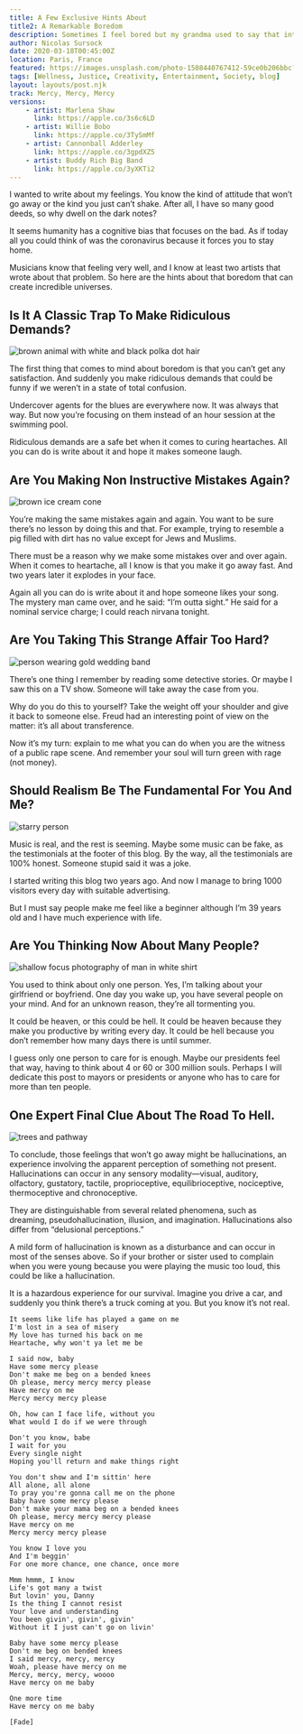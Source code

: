 ```yaml
---
title: A Few Exclusive Hints About 
title2: A Remarkable Boredom
description: Sometimes I feel bored but my grandma used to say that intelligent people do not get bored. Still I wanted to share my 2 cents on the matter.
author: Nicolas Sursock
date: 2020-03-18T00:45:00Z
location: Paris, France
featured: https://images.unsplash.com/photo-1508440767412-59ce0b206bbc?ixlib=rb-4.0.3&ixid=MnwxMjA3fDB8MHxwaG90by1wYWdlfHx8fGVufDB8fHx8&auto=format&fit=crop
tags: [Wellness, Justice, Creativity, Entertainment, Society, blog]
layout: layouts/post.njk
track: Mercy, Mercy, Mercy
versions:
    - artist: Marlena Shaw
      link: https://apple.co/3s6c6LD
    - artist: Willie Bobo
      link: https://apple.co/3TySmMf
    - artist: Cannonball Adderley
      link: https://apple.co/3gpdXZ5
    - artist: Buddy Rich Big Band
      link: https://apple.co/3yXKTi2
---
```


I wanted to write about my feelings. You know the kind of attitude that won’t go away or the kind you just can’t shake. After all, I have so many good deeds, so why dwell on the dark notes?

It seems humanity has a cognitive bias that focuses on the bad. As if today all you could think of was the coronavirus because it forces you to stay home.

Musicians know that feeling very well, and I know at least two artists that wrote about that problem. So here are the hints about that boredom that can create incredible universes.

## Is It A Classic Trap To Make Ridiculous Demands?

<aside class="md:-mr-56 md:float-right w-full md:w-2/3 md:px-8">
  <img x-intersect.once.ratio-0="$el.src = $el.dataset.src" class="rounded-lg" alt="brown animal with white and black polka dot hair" data-src="https://images.unsplash.com/photo-1616616839508-635cbd138f73?ixlib=rb-4.0.3&ixid=MnwxMjA3fDB8MHxwaG90by1wYWdlfHx8fGVufDB8fHx8&auto=format&fit=crop&q=80&w=800&h=600">
</aside>

The first thing that comes to mind about boredom is that you can’t get any satisfaction. And suddenly you make ridiculous demands that could be funny if we weren’t in a state of total confusion.

Undercover agents for the blues are everywhere now. It was always that way. But now you’re focusing on them instead of an hour session at the swimming pool.

Ridiculous demands are a safe bet when it comes to curing heartaches. All you can do is write about it and hope it makes someone laugh.

## Are You Making Non Instructive Mistakes Again?

<aside class="md:-ml-56 md:float-left w-full md:w-2/3 md:px-8">
  <img x-intersect.once.ratio-0="$el.src = $el.dataset.src" class="rounded-lg" alt="brown ice cream cone" data-src="https://images.unsplash.com/photo-1555861496-0666c8981751?ixlib=rb-4.0.3&ixid=MnwxMjA3fDB8MHxwaG90by1wYWdlfHx8fGVufDB8fHx8&auto=format&fit=crop&q=80&w=800&h=600">
</aside>

You’re making the same mistakes again and again. You want to be sure there’s no lesson by doing this and that. For example, trying to resemble a pig filled with dirt has no value except for Jews and Muslims.

There must be a reason why we make some mistakes over and over again. When it comes to heartache, all I know is that you make it go away fast. And two years later it explodes in your face.

Again all you can do is write about it and hope someone likes your song. The mystery man came over, and he said: “I’m outta sight.” He said for a nominal service charge; I could reach nirvana tonight.

## Are You Taking This Strange Affair Too Hard?

<aside class="md:-mr-56 md:float-right w-full md:w-2/3 md:px-8">
  <img x-intersect.once.ratio-0="$el.src = $el.dataset.src" class="rounded-lg" alt="person wearing gold wedding band" data-src="https://images.unsplash.com/photo-1584515933487-779824d29309?ixlib=rb-4.0.3&ixid=MnwxMjA3fDB8MHxwaG90by1wYWdlfHx8fGVufDB8fHx8&auto=format&fit=crop&q=80&w=800&h=600">
</aside>

There’s one thing I remember by reading some detective stories. Or maybe I saw this on a TV show. Someone will take away the case from you.

Why do you do this to yourself? Take the weight off your shoulder and give it back to someone else. Freud had an interesting point of view on the matter: it’s all about transference.

Now it’s my turn: explain to me what you can do when you are the witness of a public rape scene. And remember your soul will turn green with rage (not money).

## Should Realism Be The Fundamental For You And Me?

<aside class="md:-ml-56 md:float-left w-full md:w-2/3 md:px-8">
  <img x-intersect.once.ratio-0="$el.src = $el.dataset.src" class="rounded-lg" alt="starry person" data-src="https://images.unsplash.com/photo-1637664067109-a6a00840d894?ixlib=rb-4.0.3&ixid=MnwxMjA3fDB8MHxwaG90by1wYWdlfHx8fGVufDB8fHx8&auto=format&fit=crop&q=80&w=800&h=600">
</aside>

Music is real, and the rest is seeming. Maybe some music can be fake, as the testimonials at the footer of this blog. By the way, all the testimonials are 100% honest. Someone stupid said it was a joke.

I started writing this blog two years ago. And now I manage to bring 1000 visitors every day with suitable advertising.

But I must say people make me feel like a beginner although I’m 39 years old and I have much experience with life.

## Are You Thinking Now About Many People?

<aside class="md:-mr-56 md:float-right w-full md:w-2/3 md:px-8">
  <img x-intersect.once.ratio-0="$el.src = $el.dataset.src" class="rounded-lg" alt="shallow focus photography of man in white shirt" data-src="https://images.unsplash.com/photo-1501386761578-eac5c94b800a?ixlib=rb-4.0.3&ixid=MnwxMjA3fDB8MHxwaG90by1wYWdlfHx8fGVufDB8fHx8&auto=format&fit=crop&q=80&w=800&h=600">
</aside>

You used to think about only one person. Yes, I’m talking about your girlfriend or boyfriend. One day you wake up, you have several people on your mind. And for an unknown reason, they’re all tormenting you.

It could be heaven, or this could be hell. It could be heaven because they make you productive by writing every day. It could be hell because you don’t remember how many days there is until summer.

I guess only one person to care for is enough. Maybe our presidents feel that way, having to think about 4 or 60 or 300 million souls. Perhaps I will dedicate this post to mayors or presidents or anyone who has to care for more than ten people.

## One Expert Final Clue About The Road To Hell.

<aside class="md:-ml-56 md:float-left w-full md:w-2/3 md:px-8">
  <img x-intersect.once.ratio-0="$el.src = $el.dataset.src" class="rounded-lg" alt="trees and pathway" data-src="https://images.unsplash.com/photo-1541051595295-e7d4ae8b845f?ixlib=rb-4.0.3&ixid=MnwxMjA3fDB8MHxwaG90by1wYWdlfHx8fGVufDB8fHx8&auto=format&fit=crop&q=80&w=800&h=600">
</aside>

To conclude, those feelings that won’t go away might be hallucinations, an experience involving the apparent perception of something not present. Hallucinations can occur in any sensory modality—visual, auditory, olfactory, gustatory, tactile, proprioceptive, equilibrioceptive, nociceptive, thermoceptive and chronoceptive.

They are distinguishable from several related phenomena, such as dreaming, pseudohallucination, illusion, and imagination. Hallucinations also differ from “delusional perceptions.”

A mild form of hallucination is known as a disturbance and can occur in most of the senses above. So if your brother or sister used to complain when you were young because you were playing the music too loud, this could be like a hallucination.

It is a hazardous experience for our survival. Imagine you drive a car, and suddenly you think there’s a truck coming at you. But you know it’s not real.

```
It seems like life has played a game on me
I'm lost in a sea of misery
My love has turned his back on me
Heartache, why won't ya let me be

I said now, baby
Have some mercy please
Don't make me beg on a bended knees
Oh please, mercy mercy mercy please
Have mercy on me
Mercy mercy mercy please

Oh, how can I face life, without you
What would I do if we were through

Don't you know, babe
I wait for you
Every single night
Hoping you'll return and make things right

You don't show and I'm sittin' here
All alone, all alone
To pray you're gonna call me on the phone
Baby have some mercy please
Don't make your mama beg on a bended knees
Oh please, mercy mercy mercy please
Have mercy on me
Mercy mercy mercy please

You know I love you
And I'm beggin'
For one more chance, one chance, once more

Mmm hmmm, I know
Life's got many a twist
But lovin' you, Danny
Is the thing I cannot resist
Your love and understanding
You been givin', givin', givin'
Without it I just can't go on livin'

Baby have some mercy please
Don't me beg on bended knees
I said mercy, mercy, mercy
Woah, please have mercy on me
Mercy, mercy, mercy, woooo
Have mercy on me baby

One more time
Have mercy on me baby

[Fade]
```
